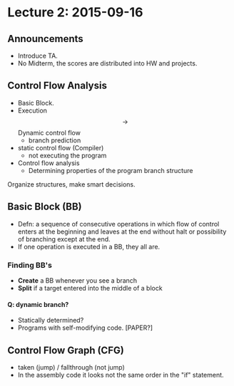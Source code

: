 # Lecture 2: 2015-09-16

## Announcements
* Introduce TA.
* No Midterm, the scores are distributed into HW and projects.

## Control Flow Analysis

* Basic Block.
* Execution $$\rightarrow$$ Dynamic control flow
    * branch prediction
* static control flow (Compiler)
    * not executing the program
* Control flow analysis
    * Determining properties of the program branch structure

Organize structures, make smart decisions.

## Basic Block (BB)

* Defn: a sequence of consecutive operations in which flow of control enters at the beginning and leaves at the end without halt or possibility of branching except at the end.
* If one operation is executed in a BB, they all are.

### Finding BB's

* __Create__ a BB whenever you see a branch
* __Split__ if a target entered into the middle of a block

#### Q: dynamic branch?

* Statically determined?
* Programs with self-modifying code. [PAPER?]

## Control Flow Graph (CFG)

* taken (jump) / fallthrough (not jump)
* In the assembly code it looks not the same order in the "if" statement.